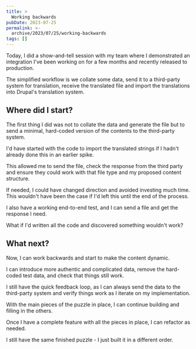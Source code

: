 ```yaml
---
title: >
  Working backwards
pubDate: 2023-07-25
permalink: >-
  archive/2023/07/25/working-backwards
tags: []
---
```


Today, I did a show-and-tell session with my team where I demonstrated an integration I've been working on for a few months and recently released to production.

The simplified workflow is we collate some data, send it to a third-party system for translation, receive the translated file and import the translations into Drupal's translation system.

## Where did I start?

The first thing I did was not to collate the data and generate the file but to send a minimal, hard-coded version of the contents to the third-party system.

I'd have started with the code to import the translated strings if I hadn't already done this in an earlier spike.

This allowed me to send the file, check the response from the third party and ensure they could work with that file type and my proposed content structure.

If needed, I could have changed direction and avoided investing much time. This wouldn't have been the case if I'd left this until the end of the process.

I also have a working end-to-end test, and I can send a file and get the response I need.

What if I'd written all the code and discovered something wouldn't work?

## What next?

Now, I can work backwards and start to make the content dynamic.

I can introduce more authentic and complicated data, remove the hard-coded test data, and check that things still work.

I still have the quick feedback loop, as I can always send the data to the third-party system and verify things work as I iterate on my implementation.

With the main pieces of the puzzle in place, I can continue building and filling in the others.

Once I have a complete feature with all the pieces in place, I can refactor as needed.

I still have the same finished puzzle - I just built it in a different order.
